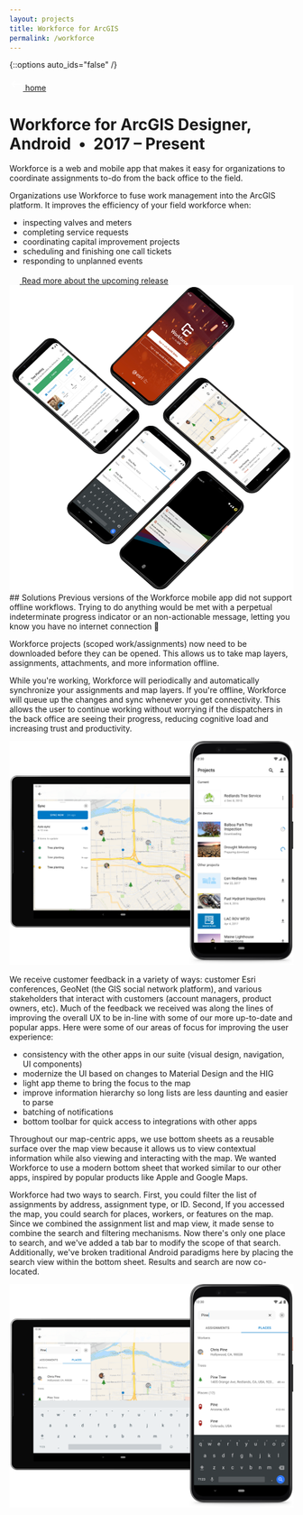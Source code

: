 ```yaml
---
layout: projects
title: Workforce for ArcGIS
permalink: /workforce
---
```


{::options auto_ids="false" /}

<div class="container__back">
    <a href="/">
        <svg xmlns="http://www.w3.org/2000/svg" width="24" height="24" viewBox="0 0 24 24" fill="#FFF"><path d="M0 0h24v24H0z" fill="none"/><path d="M21 11H6.83l3.58-3.59L9 6l-6 6 6 6 1.41-1.41L6.83 13H21z"/></svg> home
    </a>
</div>

<h1 class="workforce">
    Workforce for ArcGIS
    <span class="header-description">Designer, Android&nbsp;&nbsp;•&nbsp;&nbsp;2017 – Present</span>
</h1>

<section markdown="1">
Workforce is a web and mobile app that makes it easy for organizations to coordinate assignments to-do from the back office to the field.

Organizations use Workforce to fuse work management into the ArcGIS platform. It improves the efficiency of your field workforce when:
* inspecting valves and meters
* completing service requests
* coordinating capital improvement projects
* scheduling and finishing one call tickets
* responding to unplanned events

<a class="chip read-more" target="_blank" href="https://www.esri.com/arcgis-blog/products/workforce/field-mobility/workforce-for-arcgis-is-evolving/">
    <svg width="18" height="18" viewBox="0 0 18 18" fill="none" xmlns="http://www.w3.org/2000/svg"><path class="fill-workforce" d="M14.25 14.25H3.75V3.75H9V2.25H3.75C2.9175 2.25 2.25 2.925 2.25 3.75V14.25C2.25 15.075 2.9175 15.75 3.75 15.75H14.25C15.075 15.75 15.75 15.075 15.75 14.25V9H14.25V14.25ZM10.5 2.25V3.75H13.1925L5.82 11.1225L6.8775 12.18L14.25 4.8075V7.5H15.75V2.25H10.5Z"/></svg> Read more about the upcoming release
</a>
</section>

<section>
    <div class="container__image">
        <a target="_blank" href="https://photos.app.goo.gl/v1AZqmdjE7KQTae46"><img src="/images/wf_array.png" loading="auto" alt="Workforce Image Array"></a>
    </div>
</section>

<section markdown="1">
## Solutions
Previous versions of the Workforce mobile app did not support offline workflows. Trying to do anything would be met with a perpetual indeterminate progress indicator or an non-actionable message, letting you know you have no internet connection 😬

Workforce projects (scoped work/assignments) now need to be downloaded before they can be opened. This allows us to take map layers, assignments, attachments, and more information offline. 

While you're working, Workforce will periodically and automatically synchronize your assignments and map layers. If you're offline, Workforce will queue up the changes and sync whenever you get connectivity. This allows the user to continue working without worrying if the dispatchers in the back office are seeing their progress, reducing cognitive load and increasing trust and productivity.

<section>
    <div class="container__image">
        <a target="_blank" href="https://photos.app.goo.gl/7VEtzpaCfjy71HHb9"><img src="/images/wf_sync_and_browse_sm.png" loading="lazy" alt="Workforce Sync and Browse UI"></a>
    </div>
</section>

We receive customer feedback in a variety of ways: customer Esri conferences, GeoNet (the GIS social network platform), and various stakeholders that interact with customers (account managers, product owners, etc). Much of the feedback we received was along the lines of improving the overall UX to be in-line with some of our more up-to-date and popular apps. Here were some of our areas of focus for improving the user experience:
* consistency with the other apps in our suite (visual design, navigation, UI components)
* modernize the UI based on changes to Material Design and the HIG
* light app theme to bring the focus to the map
* improve information hierarchy so long lists are less daunting and easier to parse
* batching of notifications
* bottom toolbar for quick access to integrations with other apps

Throughout our map-centric apps, we use bottom sheets as a reusable surface over the map view because it allows us to view contextual information while also viewing and interacting with the map. We wanted Workforce to use a modern bottom sheet that worked similar to our other apps, inspired by popular products like Apple and Google Maps.

<!-- <section>
    <div class="container__image">
        <em>gif...</em>
    </div>
</section> -->

Workforce had two ways to search. First, you could filter the list of assignments by address, assignment type, or ID. Second, If you accessed the map, you could search for places, workers, or features on the map. Since we combined the assignment list and map view, it made sense to combine the search and filtering mechanisms. Now there's only one place to search, and we've added a tab bar to modify the scope of that search. Additionally, we've broken traditional Android paradigms here by placing the search view within the bottom sheet. Results and search are now co-located.

<section>
    <div class="container__image">
        <a target="_blank" href="https://photos.app.goo.gl/b4QXbuic7RbH7oF48"><img src="/images/wf_search_sm.png" loading="lazy" alt="Workforce Search UI"></a>
    </div>
</section>

</section>